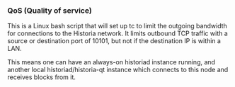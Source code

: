 ### QoS (Quality of service) ###

This is a Linux bash script that will set up tc to limit the outgoing bandwidth for connections to the Historia network. It limits outbound TCP traffic with a source or destination port of 10101, but not if the destination IP is within a LAN.

This means one can have an always-on historiad instance running, and another local historiad/historia-qt instance which connects to this node and receives blocks from it.
